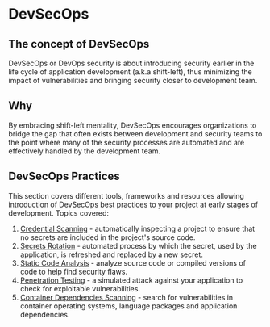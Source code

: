# DevSecOps

## The concept of DevSecOps

DevSecOps or DevOps security is about introducing security earlier in the life cycle of application development (a.k.a shift-left), thus minimizing the impact of vulnerabilities and bringing security closer to development team.

## Why

By embracing shift-left mentality, DevSecOps encourages organizations to bridge the gap that often exists between development and security teams to the point where many of the security processes are automated and are effectively handled by the development team.

## DevSecOps Practices

This section covers different tools, frameworks and resources allowing introduction of DevSecOps best practices to your project at early stages of development.
Topics covered:

1. [Credential Scanning](./secret-management/credential_scanning.md) - automatically inspecting a project to ensure that no secrets are included in the project's source code.
1. [Secrets Rotation](./secret-management/secrets_rotation.md) - automated process by which the secret, used by the application, is refreshed and replaced by a new secret.
1. [Static Code Analysis](./static-code-analysis/static_code_analysis.md) - analyze source code or compiled versions of code to help find security flaws.
1. [Penetration Testing](./penetration-testing/penetration_testing.md) - a simulated attack against your application to check for exploitable vulnerabilities.
1. [Container Dependencies Scanning](./dependency-container-scanning/dependency_container_scanning.md) - search for vulnerabilities in container operating systems, language packages and application dependencies.
